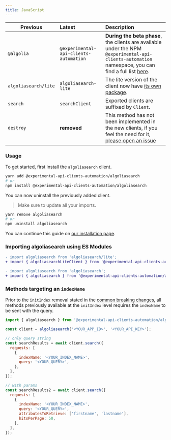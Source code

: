 ```yaml
---
title: JavaScript
---
```


| Previous             | Latest                                 | Description                                                                                                                                                                                                               |
| -------------------- | :------------------------------------- | :------------------------------------------------------------------------------------------------------------------------------------------------------------------------------------------------------------------------ |
| `@algolia`           | `@experimental-api-clients-automation` | **During the beta phase**, the clients are available under the NPM `@experimental-api-clients-automation` namespace, you can find a full list [here](https://www.npmjs.com/org/experimental-api-clients-automation).      |
| `algoliasearch/lite` | `algoliasearch-lite`                   | The lite version of the client now have [its own package](https://www.npmjs.com/package/@experimental-api-clients-automation/algoliasearch-lite).                                                                         |
| `search`             | `searchClient`                         | Exported clients are suffixed by `Client`.                                                                                                                                                                                |
| `destroy`            | **removed**                            | This method has not been implemented in the new clients, if you feel the need for it, [please open an issue](https://github.com/algolia/api-clients-automation/issues/new?assignees=&labels=&template=Feature_request.md) |

### Usage

To get started, first install the `algoliasearch` client.

```bash
yarn add @experimental-api-clients-automation/algoliasearch
# or
npm install @experimental-api-clients-automation/algoliasearch
```

You can now uninstall the previously added client.

> Make sure to update all your imports.

```bash
yarn remove algoliasearch
# or
npm uninstall algoliasearch
```

You can continue this guide on [our installation page](/docs/clients/installation).

### Importing algoliasearch using ES Modules

```diff
- import algoliasearch from 'algoliasearch/lite';
+ import { algoliasearchLiteClient } from '@experimental-api-clients-automation/algoliasearch-lite';

- import algoliasearch from 'algoliasearch';
+ import { algoliasearch } from '@experimental-api-clients-automation/algoliasearch';
```

### Methods targeting an `indexName`

Prior to the `initIndex` removal stated in the [common breaking changes](/docs/clients/migration-guides/#common-breaking-changes), all methods previously available at the `initIndex` level requires the `indexName` to be sent with the query.

```js
import { algoliasearch } from '@experimental-api-clients-automation/algoliasearch';

const client = algoliasearch('<YOUR_APP_ID>', '<YOUR_API_KEY>');

// only query string
const searchResults = await client.search({
  requests: [
    {
      indexName: '<YOUR_INDEX_NAME>',
      query: '<YOUR_QUERY>',
    },
  ],
});

// with params
const searchResults2 = await client.search({
  requests: [
    {
      indexName: '<YOUR_INDEX_NAME>',
      query: '<YOUR_QUERY>',
      attributesToRetrieve: ['firstname', 'lastname'],
      hitsPerPage: 50,
    },
  ],
});
```
